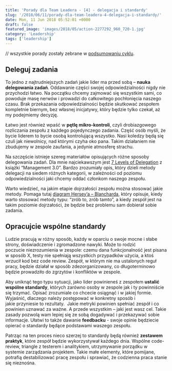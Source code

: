 ```yaml
---
title: 'Porady dla Team Leadera - [4] - delegacja i standardy'
slug: '/2018/06/11/porady-dla-team-leadera-4-delegacja-i-standardy/'
date: Mon, 11 Jun 2018 05:52:01 +0000
draft: false
featured_image: 'images/2018/05/action-2277292_960_720-1.jpg'
category: 'Leadership'
tags: ['leadership']
---
```


// wszystkie porady zostały zebrane w [podsumowaniu cyklu](https://radblog.pl/2018/05/17/porady-dla-team-leadera-podsumowanie/).

Deleguj zadania
---------------

To jedno z najtrudniejszych zadań jakie lider ma przed sobą – **nauka delegowania zadań**. Oddawanie części swojej odpowiedzialności nigdy nie przychodzi łatwo. Na początku chcemy zajmować się wszystkim sami, co powoduje masę nerwów i prowadzi do całkowitego pochłonięcia naszego czasu. Brak przekazania odpowiedzialności będzie skutkować zespołem kompletnie biernym, bez własnej inicjatywy, który będzie tylko czekał, aż my podejmiemy decyzję.

Łatwo jest również wpaść w **pętlę mikro-kontroli**, czyli drobiazgowego rozliczania zespołu z każdego pojedynczego zadania. Część osób myśli, że bycie liderem to bycie osobą kontrolującą wszystko. Nasi koledzy będą się czuli jak niewolnicy, nad którymi czyha oko pana. Takim działaniem nie zbudujemy w zespole zaufania, a jedynie atmosferę strachu.

Na szczęście istnieje szereg materiałów opisujących różne sposoby delegowania zadań. Dla mnie najciekawszym jest [7 Levels of Delegation](https://www.techrepublic.com/blog/career-management/7-levels-of-delegation/) z książki “Management 3.0”. Bardzo zrozumiały opis, który dzieli metody delegacji na siedem różnych kategorii, w zależności od poziomu odpowiedzialności jaki chcemy oddać członkom naszego zespołu.

Warto wiedzieć, na jakim etapie dojrzałości zespołu można stosować jakie metody. Pomaga tutaj [diagram Hersey’a – Blancharda](https://www.project-management-skills.com/situational-leadership-model.html), który opisuje, kiedy warto stosować metody typu: “zrób to, zrób tamto”, a kiedy zespół jest na takim poziomie dojrzałości, że będzie bez problemu sam dobierał sobie zadania.

Opracujcie wspólne standardy
----------------------------

Ludzie pracują w różny sposób, każdy w oparciu o swoje mocne i słabe strony, doświadczenie i zgromadzone nawyki. Może to rodzić poczucie niezrozumienia w zespole: czemu dana funkcjonalność jest pisana w sposób X, testy nie spełniają wszystkich przypadków użycia, a ktoś wrzucił kod bez code review. Zespół, w którym nie ma ustalonych reguł pracy, będzie działał w sposób zdezorganizowany, co długoterminowo będzie prowadziło do zgrzytów i konfliktów w zespole.

Aby uniknąć tego typu sytuacji, jako lider powinieneś z zespołem **ustalić wspólne standardy**, których zarówno osoby w zespole jak i ty powinniście się trzymać. Opisać zrozumiale co chcecie osiągnąć i w jakiej formie. Wyjaśnić, dlaczego należy postępować w konkretny sposób i jakie przyniesie to rezultaty.  Jakie metryki powinien spełniać zespół i co powinien uznawać za ważne. A przede wszystkim – jaki jest wasz cel. Takie zasady pozwolą wam lepiej się ze sobą dogadywać i przekazywać sobie informacje. Ułatwi to także dawanie **feedbacku** - swoje opinie będziecie opierać o standardy będące podstawami waszego zespołu.

Patrząc na ten proces nieco szerzej to standardy będą również **zestawem praktyk**, które zespół będzie wykorzystywał każdego dnia. Wspólne code-review, triangle z testerem i analitykiem, utrzymywanie porządku w systemie zarządzania projektem. Takie małe elementy, które pomijane, potrafią destabilizować pracę zespołu i sprawiać, że codzienna praca stanie się nieznośna.